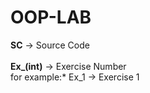 # OOP-LAB

**SC** -> Source Code <br><br>
**Ex_(int)** -> Exercise Number<br>
for example:* Ex_1 -> Exercise 1
